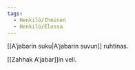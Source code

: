 ```yaml
---
tags:
  - Henkilö/Ihminen
  - Henkilö/Elossa
---
```

[[A'jabarin suku|A'jabarin suvun]] ruhtinas.

[[Zahhak A'jabar]]in veli.